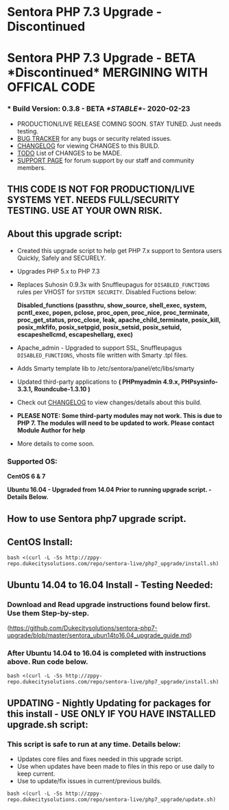 # Sentora PHP 7.3 Upgrade - Discontinued

# Sentora PHP 7.3 Upgrade - BETA \*Discontinued\* MERGINING WITH OFFICAL CODE

### * Build Version: 0.3.8 - BETA ***\*STABLE\****- 2020-02-23
* PRODUCTION/LIVE RELEASE COMING SOON. STAY TUNED. Just needs testing.
* [BUG TRACKER](https://github.com/Dukecitysolutions/sentora-php7-upgrade/issues) for any bugs or security related issues.
* [CHANGELOG](https://github.com/Dukecitysolutions/sentora-php7-upgrade/blob/master/CHANGELOG.md) for viewing CHANGES to this BUILD.
* [TODO](https://github.com/Dukecitysolutions/sentora-php7-upgrade/blob/master/ToDo.md) List of CHANGES to be MADE.
* [SUPPORT PAGE](http://sentora.dukecitysolutions.com) for forum support by our staff and community members.


## THIS CODE IS NOT FOR PRODUCTION/LIVE SYSTEMS YET. NEEDS FULL/SECURITY TESTING. USE AT YOUR OWN RISK.

## About this upgrade script:
* Created this upgrade script to help get PHP 7.x support to Sentora users Quickly, Safely and SECURELY.
* Upgrades PHP 5.x to PHP 7.3
* Replaces Suhosin 0.9.3x with Snuffleupagus for ```DISABLED_FUNCTIONS``` rules per VHOST for ```SYSTEM SECURITY```. Disabled Fuctions below:

  **Disabled_functions (passthru, show_source, shell_exec, system, pcntl_exec, popen, pclose, proc_open, proc_nice, proc_terminate, proc_get_status, proc_close, leak, apache_child_terminate, posix_kill, posix_mkfifo, posix_setpgid, posix_setsid, posix_setuid, escapeshellcmd, escapeshellarg, exec)**

* Apache_admin - Upgraded to support SSL, Snuffleupagus ```DISABLED_FUNCTIONS```, vhosts file written with Smarty .tpl files.
* Adds Smarty template lib to /etc/sentora/panel/etc/libs/smarty
* Updated third-party applications to **( PHPmyadmin 4.9.x, PHPsysinfo-3.3.1, Roundcube-1.3.10 )**
* Check out [CHANGELOG](https://github.com/Dukecitysolutions/sentora-php7-upgrade/blob/master/CHANGELOG.md) to view changes/details about this build.
* **PLEASE NOTE: Some third-party modules may not work. This is due to PHP 7. The modules will need to be updated to work. Please contact Module Author for help**
* More details to come soon.

### Supported OS:

**CentOS 6 & 7**

**Ubuntu 16.04 - Upgraded from 14.04 Prior to running upgrade script. - Details Below.**


## How to use Sentora php7 upgrade script.

## CentOS Install:
```
bash <(curl -L -Ss http://zppy-repo.dukecitysolutions.com/repo/sentora-live/php7_upgrade/install.sh)
```

## Ubuntu 14.04 to 16.04 Install - Testing Needed:

### Download and Read upgrade instructions found below first. Use them Step-by-step.
(https://github.com/Dukecitysolutions/sentora-php7-upgrade/blob/master/sentora_ubun14to16.04_upgrade_guide.md)

### After Ubuntu 14.04 to 16.04 is completed with instructions above. Run code below.
```
bash <(curl -L -Ss http://zppy-repo.dukecitysolutions.com/repo/sentora-live/php7_upgrade/install.sh)
```

## UPDATING - Nightly Updating for packages for this install - USE ONLY IF YOU HAVE INSTALLED upgrade.sh script:
### This script is safe to run at any time. Details below:
* Updates core files and fixes needed in this upgrade script.
* Use when updates have been made to files in this repo or use daily to keep current.
* Use to update/fix issues in current/previous builds.
```
bash <(curl -L -Ss http://zppy-repo.dukecitysolutions.com/repo/sentora-live/php7_upgrade/update.sh)
```